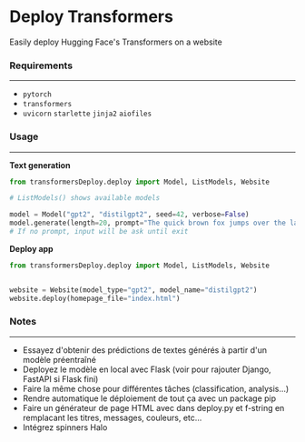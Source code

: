 # Deploy Transformers
Easily deploy Hugging Face's Transformers on a website


### Requirements
---

* `pytorch`
* `transformers`
* `uvicorn` `starlette` `jinja2` `aiofiles`


### Usage
---

**Text generation**
```python
from transformersDeploy.deploy import Model, ListModels, Website

# ListModels() shows available models

model = Model("gpt2", "distilgpt2", seed=42, verbose=False)
model.generate(length=20, prompt="The quick brown fox jumps over the lazy dog")
# If no prompt, input will be ask until exit
```

**Deploy app**
```python
from transformersDeploy.deploy import Model, ListModels, Website


website = Website(model_type="gpt2", model_name="distilgpt2")
website.deploy(homepage_file="index.html")
```


### Notes
---

* Essayez d'obtenir des prédictions de textes générés à partir d'un modèle
    préentraîné
* Deployez le modèle en local avec Flask (voir pour rajouter Django, FastAPI si Flask fini)
* Faire la même chose pour différentes tâches (classification, analysis...)
* Rendre automatique le déploiement de tout ça avec un package pip
* Faire un générateur de page HTML avec dans deploy.py et f-string en remplacant les titres, messages, couleurs, etc...
* Intégrez spinners Halo